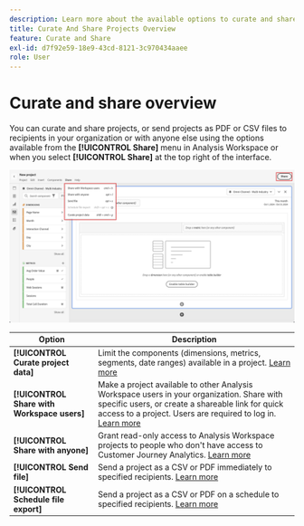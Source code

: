 ```yaml
---
description: Learn more about the available options to curate and share Analysis Workspace projects.
title: Curate And Share Projects Overview
feature: Curate and Share
exl-id: d7f92e59-18e9-43cd-8121-3c970434aaee
role: User
---
```

# Curate and share overview

You can curate and share projects, or send projects as PDF or CSV files to recipients in your organization or with anyone else using the options available from the **[!UICONTROL Share]** menu in Analysis Workspace or when you select **[!UICONTROL Share]** at the top right of the interface.

![Share options](assets/share-options.png)

| Option|Description|
|---|---|
| **[!UICONTROL Curate project data]** |Limit the components (dimensions, metrics, segments, date ranges) available in a project. [Learn more](/help/analysis-workspace/curate-share/curate.md)|
| **[!UICONTROL Share with Workspace users]** | Make a project available to other Analysis Workspace users in your organization. Share with specific users, or create a shareable link for quick access to a project. Users are required to log in. [Learn more](/help/analysis-workspace/curate-share/share-projects.md)|
| **[!UICONTROL Share with anyone]** |Grant read-only access to Analysis Workspace projects to people who don't have access to Customer Journey Analytics. [Learn more](/help/analysis-workspace/curate-share/share-projects.md)|
| **[!UICONTROL Send file]** |Send a project as a CSV or PDF immediately to specified recipients. [Learn more](/help/analysis-workspace/export/t-schedule-report.md)|
| **[!UICONTROL Schedule file export]** |Send a project as a CSV or PDF on a schedule to specified recipients. [Learn more](/help/analysis-workspace/export/t-schedule-report.md)|

